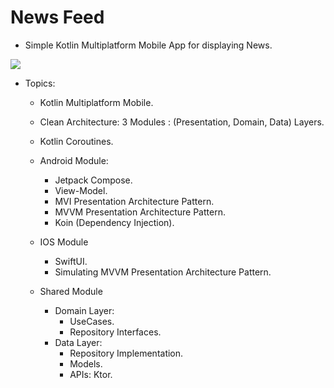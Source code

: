 # News Feed

- Simple Kotlin Multiplatform Mobile App for displaying News.

![](https://github.com/mohamedXashraf/news-feed-kmm/blob/master/banner.png?raw=true)

- Topics:
  * Kotlin Multiplatform Mobile.

  * Clean Architecture: 3 Modules : (Presentation, Domain, Data) Layers.

  * Kotlin Coroutines.

  * Android Module:
    * Jetpack Compose.
    * View-Model.
    * MVI Presentation Architecture Pattern.
    * MVVM Presentation Architecture Pattern.
    * Koin (Dependency Injection).

  * IOS Module
    * SwiftUI.
    * Simulating MVVM Presentation Architecture Pattern.

  * Shared Module
    * Domain Layer:
      * UseCases.
      * Repository Interfaces.
    * Data Layer:
      * Repository Implementation.
      * Models.
      * APIs: Ktor.
